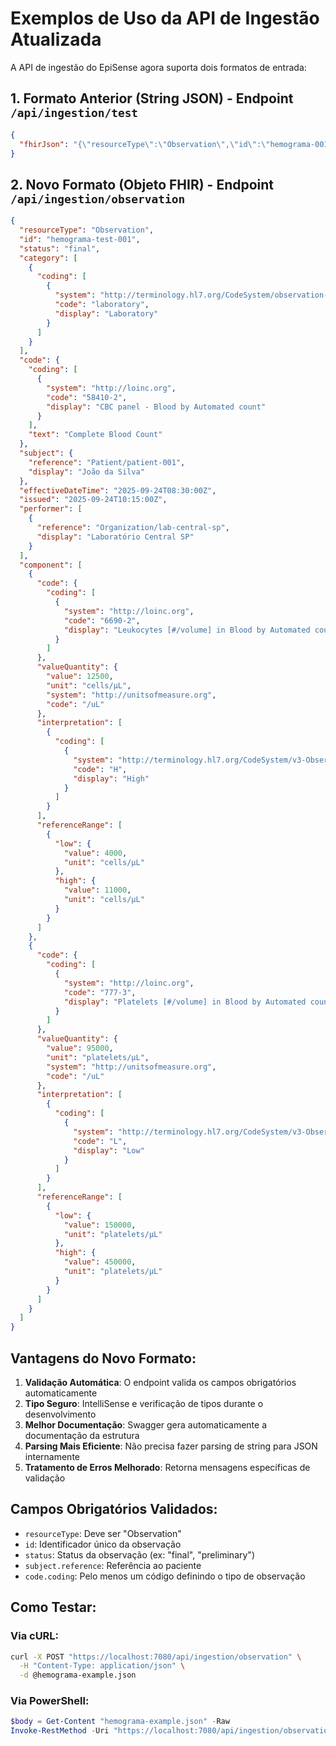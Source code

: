 # Exemplos de Uso da API de Ingestão Atualizada

A API de ingestão do EpiSense agora suporta dois formatos de entrada:

## 1. Formato Anterior (String JSON) - Endpoint `/api/ingestion/test`

```json
{
  "fhirJson": "{\"resourceType\":\"Observation\",\"id\":\"hemograma-001\",\"status\":\"final\",...}"
}
```

## 2. Novo Formato (Objeto FHIR) - Endpoint `/api/ingestion/observation`

```json
{
  "resourceType": "Observation",
  "id": "hemograma-test-001",
  "status": "final",
  "category": [
    {
      "coding": [
        {
          "system": "http://terminology.hl7.org/CodeSystem/observation-category",
          "code": "laboratory",
          "display": "Laboratory"
        }
      ]
    }
  ],
  "code": {
    "coding": [
      {
        "system": "http://loinc.org",
        "code": "58410-2",
        "display": "CBC panel - Blood by Automated count"
      }
    ],
    "text": "Complete Blood Count"
  },
  "subject": {
    "reference": "Patient/patient-001",
    "display": "João da Silva"
  },
  "effectiveDateTime": "2025-09-24T08:30:00Z",
  "issued": "2025-09-24T10:15:00Z",
  "performer": [
    {
      "reference": "Organization/lab-central-sp",
      "display": "Laboratório Central SP"
    }
  ],
  "component": [
    {
      "code": {
        "coding": [
          {
            "system": "http://loinc.org",
            "code": "6690-2",
            "display": "Leukocytes [#/volume] in Blood by Automated count"
          }
        ]
      },
      "valueQuantity": {
        "value": 12500,
        "unit": "cells/μL",
        "system": "http://unitsofmeasure.org",
        "code": "/uL"
      },
      "interpretation": [
        {
          "coding": [
            {
              "system": "http://terminology.hl7.org/CodeSystem/v3-ObservationInterpretation",
              "code": "H",
              "display": "High"
            }
          ]
        }
      ],
      "referenceRange": [
        {
          "low": {
            "value": 4000,
            "unit": "cells/μL"
          },
          "high": {
            "value": 11000,
            "unit": "cells/μL"
          }
        }
      ]
    },
    {
      "code": {
        "coding": [
          {
            "system": "http://loinc.org",
            "code": "777-3",
            "display": "Platelets [#/volume] in Blood by Automated count"
          }
        ]
      },
      "valueQuantity": {
        "value": 95000,
        "unit": "platelets/μL",
        "system": "http://unitsofmeasure.org",
        "code": "/uL"
      },
      "interpretation": [
        {
          "coding": [
            {
              "system": "http://terminology.hl7.org/CodeSystem/v3-ObservationInterpretation",
              "code": "L",
              "display": "Low"
            }
          ]
        }
      ],
      "referenceRange": [
        {
          "low": {
            "value": 150000,
            "unit": "platelets/μL"
          },
          "high": {
            "value": 450000,
            "unit": "platelets/μL"
          }
        }
      ]
    }
  ]
}
```

## Vantagens do Novo Formato:

1. **Validação Automática**: O endpoint valida os campos obrigatórios automaticamente
2. **Tipo Seguro**: IntelliSense e verificação de tipos durante o desenvolvimento
3. **Melhor Documentação**: Swagger gera automaticamente a documentação da estrutura
4. **Parsing Mais Eficiente**: Não precisa fazer parsing de string para JSON internamente
5. **Tratamento de Erros Melhorado**: Retorna mensagens específicas de validação

## Campos Obrigatórios Validados:

- `resourceType`: Deve ser "Observation"
- `id`: Identificador único da observação
- `status`: Status da observação (ex: "final", "preliminary")
- `subject.reference`: Referência ao paciente
- `code.coding`: Pelo menos um código definindo o tipo de observação

## Como Testar:

### Via cURL:
```bash
curl -X POST "https://localhost:7080/api/ingestion/observation" \
  -H "Content-Type: application/json" \
  -d @hemograma-example.json
```

### Via PowerShell:
```powershell
$body = Get-Content "hemograma-example.json" -Raw
Invoke-RestMethod -Uri "https://localhost:7080/api/ingestion/observation" -Method Post -Body $body -ContentType "application/json"
```
